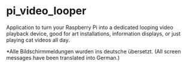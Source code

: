# pi_video_looper
Application to turn your Raspberry Pi into a dedicated looping video playback device, good for art installations, information displays, or just playing cat videos all day.

*Alle Bildschirmmeldungen wurden ins deutsche übersetzt.
 (All screen messages have been translated into German.)
